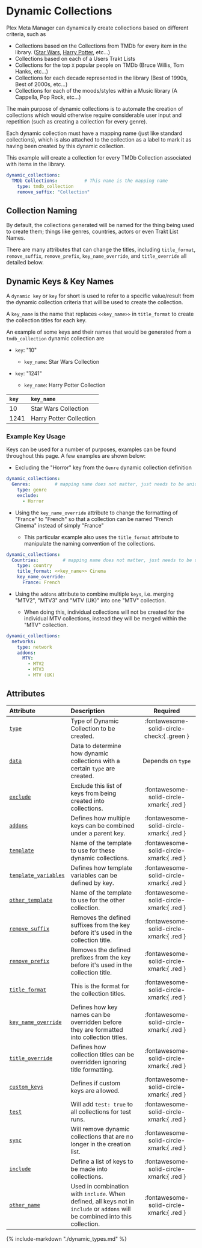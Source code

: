 # Dynamic Collections

Plex Meta Manager can dynamically create collections based on different criteria, such as
* Collections based on the Collections from TMDb for every item in the library. ([Star Wars](https://www.themoviedb.org/collection/10-star-wars-collection), [Harry Potter](https://www.themoviedb.org/collection/1241), etc...)
* Collections based on each of a Users Trakt Lists
* Collections for the top `X` popular people on TMDb (Bruce Willis, Tom Hanks, etc...)
* Collections for each decade represented in the library (Best of 1990s, Best of 2000s, etc...)
* Collections for each of the moods/styles within a Music library (A Cappella, Pop Rock, etc...)

The main purpose of dynamic collections is to automate the creation of collections which would otherwise require considerable user input and repetition (such as creating a collection for every genre).

Each dynamic collection must have a mapping name (just like standard collections), which is also attached to the collection as a label to mark it as having been created by this dynamic collection.

This example will create a collection for every TMDb Collection associated with items in the library.

```yaml
dynamic_collections:
  TMDb Collections:          # This name is the mapping name
    type: tmdb_collection
    remove_suffix: "Collection"
```

## Collection Naming

By default, the collections generated will be named for the thing being used to create them; things like genres, countries, actors or even Trakt List Names.

There are many attributes that can change the titles, including `title_format`, `remove_suffix`, `remove_prefix`, `key_name_override`, and `title_override` all detailed below.

## Dynamic Keys & Key Names

A `dynamic key` or `key` for short is used to refer to a specific value/result from the dynamic collection criteria that will be used to create the collection.

A `key_name` is the name that replaces `<<key_name>>` in `title_format` to create the collection titles for each key.

An example of some keys and their names that would be generated from a `tmdb_collection` dynamic collection are

* `key`: "10"

    * `key_name`: Star Wars Collection

* `key`: "1241"

    * `key_name`: Harry Potter Collection

| `key` | `key_name`              |
|:------|:------------------------|
| 10    | Star Wars Collection    |
| 1241  | Harry Potter Collection |


### Example Key Usage

Keys can be used for a number of purposes, examples can be found throughout this page. A few examples are shown below:

* Excluding the "Horror" key from the `Genre` dynamic collection definition

```yaml
dynamic_collections:
  Genres:         # mapping name does not matter, just needs to be unique
    type: genre
    exclude:
      - Horror
```

* Using the `key_name_override` attribute to change the formatting of "France" to "French" so that a collection can be named "French Cinema" instead of simply "France"

    * This particular example also uses the `title_format` attribute to manipulate the naming convention of the collections.

```yaml
dynamic_collections:
  Countries:         # mapping name does not matter, just needs to be unique
    type: country
    title_format: <<key_name>> Cinema
    key_name_override:
      France: French
```

* Using the `addons` attribute to combine multiple `keys`, i.e. merging "MTV2", "MTV3" and "MTV (UK)" into one "MTV" collection.

    * When doing this, individual collections will not be created for the individual MTV collections, instead they will be merged within the "MTV" collection.

```yaml
dynamic_collections:
  networks:
    type: network
    addons:
      MTV:
        - MTV2
        - MTV3
        - MTV (UK)
```

## Attributes

| Attribute                                   | Description                                                                                                                    |                  Required                  |
|:--------------------------------------------|:-------------------------------------------------------------------------------------------------------------------------------|:------------------------------------------:|
| [`type`](#type--data)                       | Type of Dynamic Collection to be created.                                                                                      | :fontawesome-solid-circle-check:{ .green } |
| [`data`](#type--data)                       | Data to determine how dynamic collections with a certain `type` are created.                                                   |             Depends on `type`              |
| [`exclude`](#exclude)                       | Exclude this list of keys from being created into collections.                                                                 |  :fontawesome-solid-circle-xmark:{ .red }  |
| [`addons`](#addons)                         | Defines how multiple keys can be combined under a parent key.                                                                  |  :fontawesome-solid-circle-xmark:{ .red }  |
| [`template`](#template)                     | Name of the template to use for these dynamic collections.                                                                     |  :fontawesome-solid-circle-xmark:{ .red }  |
| [`template_variables`](#template-variables) | Defines how template variables can be defined by key.                                                                          |  :fontawesome-solid-circle-xmark:{ .red }  |
| [`other_template`](#other-template)         | Name of the template to use for the other collection.                                                                          |  :fontawesome-solid-circle-xmark:{ .red }  |
| [`remove_suffix`](#remove-prefixsuffix)     | Removes the defined suffixes from the key before it's used in the collection title.                                            |  :fontawesome-solid-circle-xmark:{ .red }  |
| [`remove_prefix`](#remove-prefixsuffix)     | Removes the defined prefixes from the key before it's used in the collection title.                                            |  :fontawesome-solid-circle-xmark:{ .red }  |
| [`title_format`](#title-format)             | This is the format for the collection titles.                                                                                  |  :fontawesome-solid-circle-xmark:{ .red }  |
| [`key_name_override`](#key-name-override)   | Defines how key names can be overridden before they are formatted into collection titles.                                      |  :fontawesome-solid-circle-xmark:{ .red }  |
| [`title_override`](#title-override)         | Defines how collection titles can be overridden ignoring title formatting.                                                     |  :fontawesome-solid-circle-xmark:{ .red }  |
| [`custom_keys`](#custom-keys)               | Defines if custom keys are allowed.                                                                                            |  :fontawesome-solid-circle-xmark:{ .red }  |
| [`test`](#test)                             | Will add `test: true` to all collections for test runs.                                                                        |  :fontawesome-solid-circle-xmark:{ .red }  |
| [`sync`](#sync)                             | Will remove dynamic collections that are no longer in the creation list.                                                       |  :fontawesome-solid-circle-xmark:{ .red }  |
| [`include`](#include)                       | Define a list of keys to be made into collections.                                                                             |  :fontawesome-solid-circle-xmark:{ .red }  |
| [`other_name`](#other-name)                 | Used in combination with `include`. When defined, all keys not in `include` or `addons` will be combined into this collection. |  :fontawesome-solid-circle-xmark:{ .red }  |

{%
   include-markdown "./dynamic_types.md"
%}